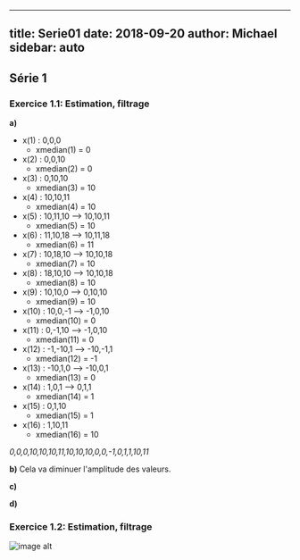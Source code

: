 

---
title: Serie01
date: 2018-09-20
author: Michael
sidebar: auto
---
## Série 1

### Exercice 1.1: Estimation, filtrage

**a)**
* x(1) : 0,0,0
    * xmedian(1) = 0
* x(2) : 0,0,10
    * xmedian(2) = 0
* x(3) : 0,10,10
    * xmedian(3) = 10
* x(4) : 10,10,11
    * xmedian(4) = 10
* x(5) : 10,11,10 --> 10,10,11
    * xmedian(5) = 10
* x(6) : 11,10,18 --> 10,11,18
    * xmedian(6) = 11
* x(7) : 10,18,10 --> 10,10,18
    * xmedian(7) = 10
* x(8) : 18,10,10 --> 10,10,18
    * xmedian(8) = 10
* x(9) : 10,10,0 --> 0,10,10
    * xmedian(9) = 10
* x(10) : 10,0,-1 --> -1,0,10
    * xmedian(10) = 0
* x(11) : 0,-1,10 --> -1,0,10
    * xmedian(11) = 0
* x(12) : -1,-10,1 --> -10,-1,1
    * xmedian(12) = -1
* x(13) : -10,1,0 --> -10,0,1
    * xmedian(13) = 0
* x(14) : 1,0,1 --> 0,1,1
    * xmedian(14) = 1
* x(15) : 0,1,10
    * xmedian(15) = 1
* x(16) : 1,10,11
    * xmedian(16) = 10

*0,0,0,10,10,10,11,10,10,10,0,0,-1,0,1,1,10,11*

**b)**
Cela va diminuer l'amplitude des valeurs.

**c)**


**d)**

### Exercice 1.2: Estimation, filtrage

![image alt](https://i.imgur.com/D82CMOm.png)
